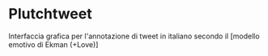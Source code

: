 # Plutchtweet

Interfaccia grafica per l'annotazione di tweet in italiano secondo il [modello emotivo di Ekman (+Love)]


